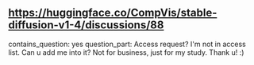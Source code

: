 ## https://huggingface.co/CompVis/stable-diffusion-v1-4/discussions/88

contains_question: yes
question_part: Access request?
I'm not in access list. Can u add me into it? Not for business, just for my study. Thank u! :)